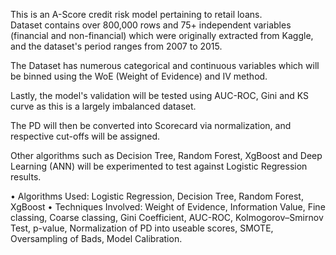 This is an A-Score credit risk model pertaining to retail loans. <br>
Dataset contains over 800,000 rows and 75+ independent variables (financial and non-financial) which were originally extracted from Kaggle, and the dataset's period ranges from 2007 to 2015.

The Dataset has numerous categorical and continuous variables which will be binned using the WoE (Weight of Evidence) and IV method.

Lastly, the model's validation will be tested using AUC-ROC, Gini and KS curve as this is a largely imbalanced dataset.

The PD will then be converted into Scorecard via normalization, and respective cut-offs will be assigned. 

Other algorithms such as Decision Tree, Random Forest, XgBoost and Deep Learning (ANN) will be experimented to test against Logistic Regression results.

•	Algorithms Used: Logistic Regression, Decision Tree, Random Forest, XgBoost
•	Techniques Involved: Weight of Evidence, Information Value, Fine classing, Coarse classing, Gini Coefficient, AUC-ROC, Kolmogorov–Smirnov Test, p-value, Normalization of PD into useable scores, SMOTE, Oversampling of Bads, Model Calibration. 
